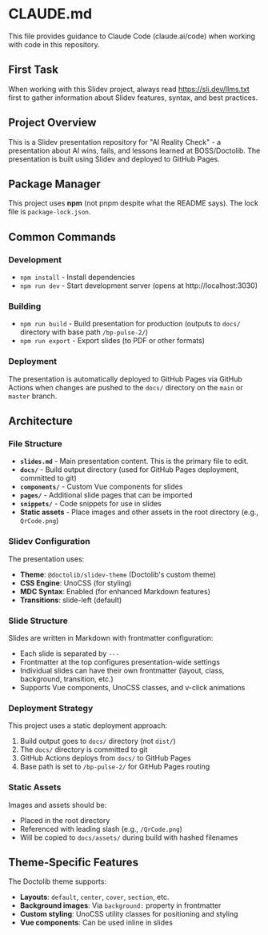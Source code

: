 # CLAUDE.md

This file provides guidance to Claude Code (claude.ai/code) when working with code in this repository.

## First Task

When working with this Slidev project, always read https://sli.dev/llms.txt first to gather information about Slidev features, syntax, and best practices.

## Project Overview

This is a Slidev presentation repository for "AI Reality Check" - a presentation about AI wins, fails, and lessons learned at BOSS/Doctolib. The presentation is built using Slidev and deployed to GitHub Pages.

## Package Manager

This project uses **npm** (not pnpm despite what the README says). The lock file is `package-lock.json`.

## Common Commands

### Development
- `npm install` - Install dependencies
- `npm run dev` - Start development server (opens at http://localhost:3030)

### Building
- `npm run build` - Build presentation for production (outputs to `docs/` directory with base path `/bp-pulse-2/`)
- `npm run export` - Export slides (to PDF or other formats)

### Deployment
The presentation is automatically deployed to GitHub Pages via GitHub Actions when changes are pushed to the `docs/` directory on the `main` or `master` branch.

## Architecture

### File Structure
- **`slides.md`** - Main presentation content. This is the primary file to edit.
- **`docs/`** - Build output directory (used for GitHub Pages deployment, committed to git)
- **`components/`** - Custom Vue components for slides
- **`pages/`** - Additional slide pages that can be imported
- **`snippets/`** - Code snippets for use in slides
- **Static assets** - Place images and other assets in the root directory (e.g., `QrCode.png`)

### Slidev Configuration
The presentation uses:
- **Theme**: `@doctolib/slidev-theme` (Doctolib's custom theme)
- **CSS Engine**: UnoCSS (for styling)
- **MDC Syntax**: Enabled (for enhanced Markdown features)
- **Transitions**: slide-left (default)

### Slide Structure
Slides are written in Markdown with frontmatter configuration:
- Each slide is separated by `---`
- Frontmatter at the top configures presentation-wide settings
- Individual slides can have their own frontmatter (layout, class, background, transition, etc.)
- Supports Vue components, UnoCSS classes, and v-click animations

### Deployment Strategy
This project uses a static deployment approach:
1. Build output goes to `docs/` directory (not `dist/`)
2. The `docs/` directory is committed to git
3. GitHub Actions deploys from `docs/` to GitHub Pages
4. Base path is set to `/bp-pulse-2/` for GitHub Pages routing

### Static Assets
Images and assets should be:
- Placed in the root directory
- Referenced with leading slash (e.g., `/QrCode.png`)
- Will be copied to `docs/assets/` during build with hashed filenames

## Theme-Specific Features

The Doctolib theme supports:
- **Layouts**: `default`, `center`, `cover`, `section`, etc.
- **Background images**: Via `background:` property in frontmatter
- **Custom styling**: UnoCSS utility classes for positioning and styling
- **Vue components**: Can be used inline in slides

